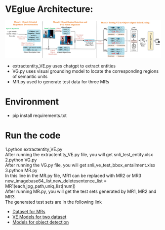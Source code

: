 # VEglue Architecture:  
![Image text](https://github.com/lsplx/VEtesting/blob/master/data/artifacture_refine.png)

- extractentity_VE.py uses chatgpt to extract entities
- VG.py uses visual grounding model to locate the corresponding regions of semantic units
- MR.py used to generate test data for three MRs


# Environment
- pip install requirements.txt

# Run the code
1.python extractentity_VE.py   
After running the extractentity_VE.py file, you will get snli_test_entity.xlsx
2.python VG.py  
After running the VG.py file, you will get snli_ve_test_bbox_entailment.xlsx
3.python MR.py  
In this line in the MR.py file, MR1 can be replaced with MR2 or MR3
new_imagebase64_list,new_deletesentence_list = MR1(each,jpg_path,uniq_list[num])  
After running MR.py, you will get the test sets generated by MR1, MR2 and MR3.  
The generated test sets are in the following link  

- [Dataset for MRs](https://pan.baidu.com/s/1HLuZR1fvQW2Qj7ZXQ5xaww?pwd=pdos)
- [VE Models for two dataset](https://pan.baidu.com/s/1i1-lIF0IxSXAKbJv8gdtDg?pwd=5bfw)
- [Models for object detection](https://github.com/RistoranteRist/mmlab-weights/releases/download/dino-swinl/dino-5scale_swin-l_8xb2-36e_coco-5486e051.pth)







